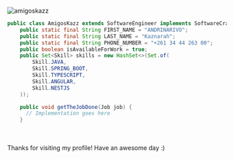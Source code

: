 
<p align="left"> <img src="https://komarev.com/ghpvc/?username=amigoskazz&label=Profile%20views&color=0e75b6&style=flat" alt="amigoskazz" /> </p>

<p align="left">

```java
public class AmigosKazz extends SoftwareEngineer implements SoftwareCraftsman {
    public static final String FIRST_NAME = "ANDRINARIVO";
    public static final String LAST_NAME = "Kaznarah";
    public static final String PHONE_NUMBER = "+261 34 44 263 00";
    public boolean isAvailableForWork = true;
    public Set<Skill> skills = new HashSet<>(Set.of(
        Skill.JAVA, 
        Skill.SPRING_BOOT, 
        Skill.TYPESCRIPT, 
        Skill.ANGULAR,
        Skill.NESTJS
    ));

    public void getTheJobDone(Job job) {
      // Implementation goes here
    }
```
  

</br>
</br>
Thanks for visiting my profile! Have an awesome day :)
</p>

